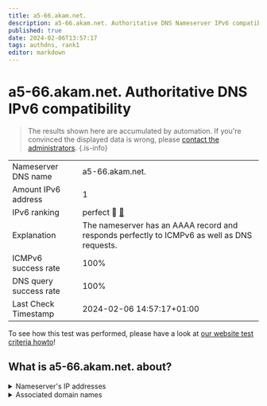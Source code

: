 ```yaml
---
title: a5-66.akam.net.
description: a5-66.akam.net. Authoritative DNS Nameserver IPv6 compatibility
published: true
date: 2024-02-06T13:57:17
tags: authdns, rank1
editor: markdown
---
```


# a5-66.akam.net. Authoritative DNS IPv6 compatibility

> The results shown here are accumulated by automation. If you're convinced the displayed data is wrong, please [contact the administrators](/howto/chat). 
{.is-info}




|   |   |
| - | - |
| Nameserver DNS name | a5-66.akam.net.
| Amount IPv6 address | 1
| IPv6 ranking | perfect :1st_place_medal: [🔗](/howto/ranking) |
| Explanation | The nameserver has an AAAA record and responds perfectly to ICMPv6 as well as DNS requests. |
| ICMPv6 success rate | 100%|
| DNS query success rate | 100% |
| Last Check Timestamp | 2024-02-06 14:57:17+01:00 |

To see how this test was performed, please have a look at [our website test criteria howto](/howto/testcriteria/authdns)!


## What is a5-66.akam.net. about?




<details>
<summary>Nameserver's IP addresses</summary>

2600:1480:b000::42

</details>



<details>
<summary>Associated domain names</summary>

www.credit-agricole.fr

www.mufg.jp

</details>
